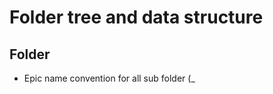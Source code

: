# Folder tree and data structure

## Folder

* Epic name convention for all sub folder (<id>_<title>)
    * Feature
        * Backlog
            * Task

## Data

* Work item: Epic/Feature/Backlog/Task
    * metadata.md:
        * Task id: 2222
        * User name:
        * Title:
        * State:
        * Area:
        * Iteration:
        * Priority:
        * Remaining Work:
        * Activity:
        * Blocked:
    * description.md:
    * discussion (folder):
        * attachments (folder): (store any graphical content from discussion record here)
            * <yyyy_mm_dd>_<username>_<id>.<relevant file extension> 
        * <yyyy_mm_dd>_<username>.md:
            * Title: <Joe commented Jan 11, 2016>
            * Content:
    * definition_of_done.md (Definition of Done please ignore this filed):
    * development (folder): (each change set as file )
        * changeset_<ID>.md
            * File name:
            * Path:
            * Content:
    * related_work.md (linked):
        * Type:
            * Link to item file:
            * Last update:
    * history.md:
        * User
        * Title:
        * Content:
        * Links:
            * Type:
            * Link to item file:
            * Title:
    * attachments (store attached files in this folder):
    * origin.md (Origin URL link to work item)

